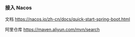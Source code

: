 
### 接入 Nacos

文档
https://nacos.io/zh-cn/docs/quick-start-spring-boot.html

阿里仓库
https://maven.aliyun.com/mvn/search